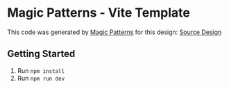 # Magic Patterns - Vite Template

This code was generated by [Magic Patterns](https://magicpatterns.com) for this design: [Source Design](https://www.magicpatterns.com/c/oe8metnb27hsuq9gdwmktg)  

## Getting Started

1. Run `npm install`
2. Run `npm run dev`
